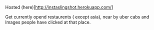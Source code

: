 Hosted (here)[http://instaslingshot.herokuapp.com/]

Get currently opend restaurents ( except asia), near by uber cabs and Images people have clicked at that place.  
